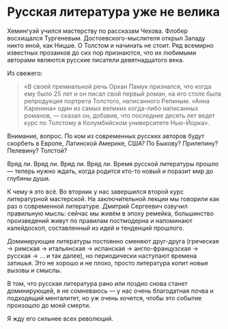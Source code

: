 
# Русская литература уже не велика

Хемингуэй учился мастерству по рассказам Чехова. Флобер восхищался Тургеневым. Достоевского-мыслителя открыл Западу никто иной, как Ницше. О Толстом и начинать не стоит. Ряд всемирно известных прозаиков до сих пор признаются, что их любимыми авторами являются русские писатели девятнадцатого века. 

Из свежего:

> «В своей премиальной речь Орхан Памук признался, что когда ему было 25 лет и он писал свой первый роман, на его столе была репродукция портрета Толстого, написанного Репиным. «Анна Каренина» один из самых великих когда-либо написанных романов, — сказал он, добавив, что последние десять лет ведет курс по Толстому в Колумбийском университете Нью-Йорка».

Внимание, вопрос. По ком из современных русских авторов будут скорбеть в Европе, Латинской Америке, США? По Быкову? Прилепину? Пелевину? Толстой?

Вряд ли. Вряд ли. Вряд ли. Вряд ли. Время русской литературы прошло — теперь нужно ждать, когда родится кто-то новый и поразит мир до глубины души.

К чему я это всё. Во вторник у нас завершился второй курс литературной мастерской. На заключительной лекции мы говорили как раз о современной литературе. Дмитрий Сергеевич озвучил правильную мысль: сейчас мы живём в эпоху ремейка, большинство произведений живут по правилам постмодерна и напоминают калейдоскоп, составленный из идей и тенденций прошлого. 

Доминирующие литературы постоянно сменяют друг-друга (греческая → римская → итальянская → испанская → англо-французская → русская → … и так далее), но периодически наступают времена затишья. Это не хорошо и не плохо, просто литература копит новые вызовы и смыслы. 

В том, что русская литература рано или поздно снова станет доминирующей, я не сомневаюсь — у нас очень благодатная почва и подходящий менталитет, но уж очень хочется, чтобы это событие произошло до моей смерти. 

Я жду его сильнее всех революций.